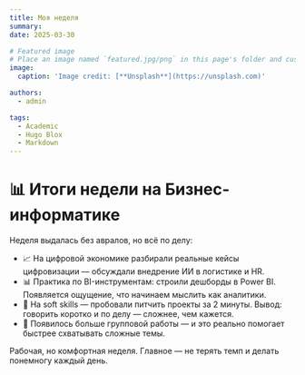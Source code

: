 ```yaml
---
title: Моя неделя
summary: 
date: 2025-03-30

# Featured image
# Place an image named `featured.jpg/png` in this page's folder and customize its options here.
image:
  caption: 'Image credit: [**Unsplash**](https://unsplash.com)'

authors:
  - admin

tags:
  - Academic
  - Hugo Blox
  - Markdown
---
```


# 📊 Итоги недели на Бизнес-информатике

Неделя выдалась без авралов, но всё по делу:

- 📈 На цифровой экономике разбирали реальные кейсы цифровизации — обсуждали внедрение ИИ в логистике и HR.
- 📊 Практика по BI-инструментам: строили дешборды в Power BI. Появляется ощущение, что начинаем мыслить как аналитики.
- 💬 На soft skills — пробовали питчить проекты за 2 минуты. Вывод: говорить коротко и по делу — сложнее, чем кажется.
- 🤝 Появилось больше групповой работы — и это реально помогает быстрее схватывать сложные темы.

Рабочая, но комфортная неделя. Главное — не терять темп и делать понемногу каждый день.

